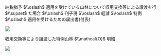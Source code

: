 納税猶予 $\\oslash$ 適用を受けている山林について収用交換等による譲渡を行 $\\supset$ た場合 $\\oslash$ 利子税 $\\oslash$ 軽減 $\\oslash$ 特例 $\\oslash$ 適用を受けるための届出書(付表)

![](https://www.nta.go.jp/tmp/85cfcb22-f341-44fe-818d-64f88c3dca62/images/bc4442c094515ee99901ced88e0eb925663e1c1872e20287365ac6cd5c93c5fd.jpg)

収用交換等により譲渡した特例山林 $\\mathcal{O}$ 明細

![](https://www.nta.go.jp/tmp/85cfcb22-f341-44fe-818d-64f88c3dca62/images/94847c8db6ecd0801443b47e58ff98038c29a6c4aae61ab40ae7b644016386e3.jpg)